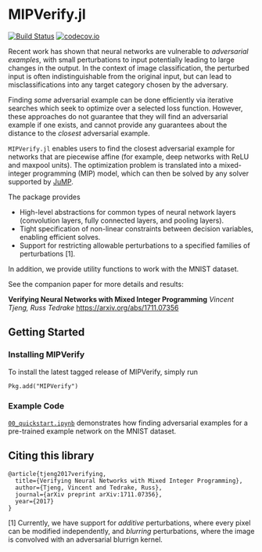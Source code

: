 # MIPVerify.jl

[![Build Status](https://travis-ci.org/vtjeng/MIPVerify.jl.svg?branch=master)](https://travis-ci.org/vtjeng/MIPVerify.jl) [![codecov.io](http://codecov.io/github/vtjeng/MIPVerify.jl/coverage.svg?branch=master)](http://codecov.io/github/vtjeng/MIPVerify.jl?branch=master)

Recent work has shown that neural networks are vulnerable to _adversarial examples_, with small perturbations to input potentially leading to large changes in the output. In the context of image classification, the perturbed input is often indistinguishable from the original input, but can lead to misclassifications into any target category chosen by the adversary.

Finding _some_ adversarial example can be done efficiently via iterative searches which seek to optimize over a selected loss function. However, these approaches do not guarantee that they will find an adversarial example if one exists, and cannot provide any guarantees about the distance to the _closest_ adversarial example.

`MIPVerify.jl` enables users to find the closest adversarial example for networks that are piecewise affine (for example, deep networks with ReLU and maxpool units). The optimization problem is translated into a mixed-integer programming (MIP) model, which can then be solved by any solver supported by [JuMP](https://github.com/JuliaOpt/JuMP.jl).

The package provides
  + High-level abstractions for common types of neural network layers (convolution layers, fully connected layers, and pooling layers).
  + Tight specification of non-linear constraints between decision variables, enabling efficient solves.
  + Support for restricting allowable perturbations to a specified families of perturbations [1].

In addition, we provide utility functions to work with the MNIST dataset.

See the companion paper for more details and results:

**Verifying Neural Networks with Mixed Integer Programming**
_Vincent Tjeng, Russ Tedrake_
https://arxiv.org/abs/1711.07356

## Getting Started

### Installing MIPVerify

To install the latest tagged release of MIPVerify, simply run
```
Pkg.add("MIPVerify") 
```

### Example Code
[`00_quickstart.ipynb`](examples/00_quickstart.ipynb) demonstrates how finding adversarial examples for a pre-trained example network on the MNIST dataset.

## Citing this library
```
@article{tjeng2017verifying,
  title={Verifying Neural Networks with Mixed Integer Programming},
  author={Tjeng, Vincent and Tedrake, Russ},
  journal={arXiv preprint arXiv:1711.07356},
  year={2017}
}
```

[1] Currently, we have support for _additive_ perturbations, where every pixel can be modified independently, and _blurring_ perturbations, where the image is convolved with an adversarial blurrign kernel.